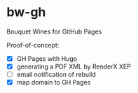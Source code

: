 # bw-gh
Bouquet Wines for GitHub Pages

Proof-of-concept:

* [x] GH Pages with Hugo
* [x] generating a PDF XML by RenderX XEP
* [ ] email notification of rebuild
* [X] map domain to GH Pages 
